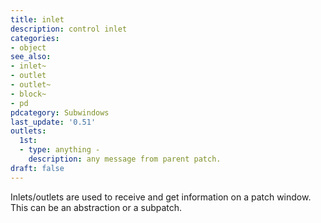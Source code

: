 ```yaml
---
title: inlet
description: control inlet
categories:
- object
see_also:
- inlet~
- outlet
- outlet~
- block~
- pd
pdcategory: Subwindows
last_update: '0.51'
outlets:
  1st:
  - type: anything -
    description: any message from parent patch.
draft: false
---
```

Inlets/outlets are used to receive and get information on a patch window. This can be an abstraction or a subpatch.